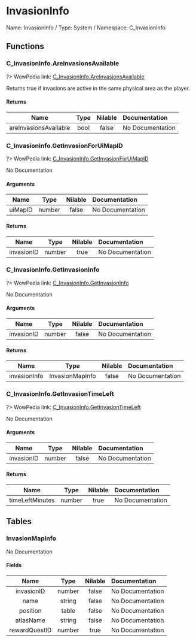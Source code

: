 # InvasionInfo

Name: InvasionInfo / Type: System / Namespace: C_InvasionInfo

## Functions

### C_InvasionInfo.AreInvasionsAvailable
?> WowPedia link: [C_InvasionInfo.AreInvasionsAvailable](https://wow.gamepedia.com/API_C_InvasionInfo.AreInvasionsAvailable)

Returns true if invasions are active in the same physical area as the player.
#### Returns
|Name|Type|Nilable|Documentation|
|:---:|:---:|:---:|:---|
|areInvasionsAvailable|bool|false|No Documentation|
### C_InvasionInfo.GetInvasionForUiMapID
?> WowPedia link: [C_InvasionInfo.GetInvasionForUiMapID](https://wow.gamepedia.com/API_C_InvasionInfo.GetInvasionForUiMapID)

No Documentation

#### Arguments
|Name|Type|Nilable|Documentation|
|:---:|:---:|:---:|:---|
|uiMapID|number|false|No Documentation|
#### Returns
|Name|Type|Nilable|Documentation|
|:---:|:---:|:---:|:---|
|invasionID|number|true|No Documentation|
### C_InvasionInfo.GetInvasionInfo
?> WowPedia link: [C_InvasionInfo.GetInvasionInfo](https://wow.gamepedia.com/API_C_InvasionInfo.GetInvasionInfo)

No Documentation

#### Arguments
|Name|Type|Nilable|Documentation|
|:---:|:---:|:---:|:---|
|invasionID|number|false|No Documentation|
#### Returns
|Name|Type|Nilable|Documentation|
|:---:|:---:|:---:|:---|
|invasionInfo|InvasionMapInfo|false|No Documentation|
### C_InvasionInfo.GetInvasionTimeLeft
?> WowPedia link: [C_InvasionInfo.GetInvasionTimeLeft](https://wow.gamepedia.com/API_C_InvasionInfo.GetInvasionTimeLeft)

No Documentation

#### Arguments
|Name|Type|Nilable|Documentation|
|:---:|:---:|:---:|:---|
|invasionID|number|false|No Documentation|
#### Returns
|Name|Type|Nilable|Documentation|
|:---:|:---:|:---:|:---|
|timeLeftMinutes|number|true|No Documentation|
## Tables

### InvasionMapInfo

No Documentation

#### Fields
|Name|Type|Nilable|Documentation|
|:---:|:---:|:---:|:---|
|invasionID|number|false|No Documentation|
|name|string|false|No Documentation|
|position|table|false|No Documentation|
|atlasName|string|false|No Documentation|
|rewardQuestID|number|true|No Documentation|